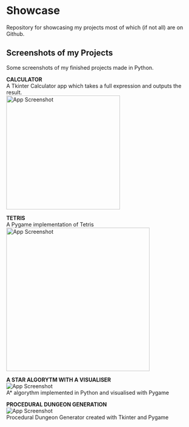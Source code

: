 # Showcase
Repository for showcasing my projects most of which (if not all) are on Github.

## Screenshots of my Projects
Some screenshots of my finished projects made in Python.
  
**CALCULATOR**  
A Tkinter Calculator app which takes a full expression and outputs the result.  
<img width="300" alt="App Screenshot" src="https://user-images.githubusercontent.com/100423134/193312798-375b0ce4-1e2c-4f16-89ec-6d9da3bdb688.PNG">  

**TETRIS**  
A Pygame implementation of Tetris  
<img width="378" alt="App Screenshot" src="https://user-images.githubusercontent.com/100423134/193315731-ccd14b24-c3c3-47bc-b0ff-62c5a39d65f6.PNG">  

**A STAR ALGORYTM WITH A VISUALISER**  
![App Screenshot](url)  
A* algorythm implemented in Python and visualised with Pygame

**PROCEDURAL DUNGEON GENERATION**  
![App Screenshot](url)  
Procedural Dungeon Generator created with Tkinter and Pygame
